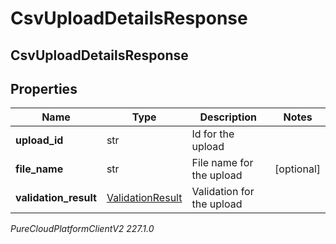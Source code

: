 # CsvUploadDetailsResponse

## CsvUploadDetailsResponse

## Properties

|Name | Type | Description | Notes|
|------------ | ------------- | ------------- | -------------|
| **upload_id** | str | Id for the upload | |
| **file_name** | str | File name for the upload | [optional] |
| **validation_result** | [ValidationResult](ValidationResult) | Validation for the upload | |



_PureCloudPlatformClientV2 227.1.0_
